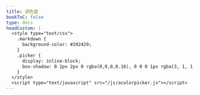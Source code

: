 ```yaml
---
title: 调色盘
bookToC: false
type: docs
headCustom: |
  <style type="text/css">
    .markdown {
      background-color: #202429;
    }
    .picker {
      display: inline-block;
      box-shadow: 0 2px 2px 0 rgba(0,0,0,0.16), 0 0 0 1px rgba(3, 1, 1, 0.08);
    }
  </style>
  <script type="text/javascript" src="/js/acolorpicker.js"></script>
---
```


<div class="picker" acp-color="#EFE9E7" acp-palette="PALETTE_MATERIAL_CHROME" acp-palette-editable></div>

<script type="text/javascript">
  AColorPicker.from('.picker')
    .on('change', (picker, color) => {
      document.querySelector('.markdown').style.backgroundColor = color;
    })
    .on('coloradd', (picker, color) => {
      // color added: color
      // modified palette: picker.palette
    })
    .on('colorremove', (picker, color) => {
      // color removed: color
      // modified palette: picker.palette
    });
</script>
